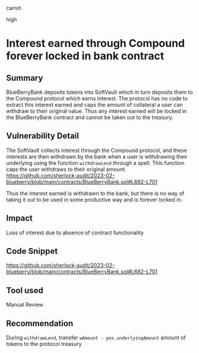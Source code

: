 carrot

high

# Interest earned through Compound forever locked in bank contract

## Summary
BlueBerryBank deposits tokens into SoftVault which in turn deposits them to the Compound protocol which earns interest. The protocol has no code to extract this interest earned and caps the amount of collateral a user can withdraw to their original value. Thus any interest earned will be locked in the BlueBerryBank contract and cannot be taken out to the treasury.
## Vulnerability Detail
The SoftVault collects interest through the Compound protocol, and these interests are then withdrawn by the bank when a user is withdrawing their underlying using the function `withdrawLend` through a spell. This function caps the user withdraws to their original amount.
https://github.com/sherlock-audit/2023-02-blueberry/blob/main/contracts/BlueBerryBank.sol#L682-L701

Thus the interest earned is withdrawn to the bank, but there is no way of taking it out to be used in some productive way and is forever locked in.
## Impact
Loss of interest due to absence of contract functionality
## Code Snippet
https://github.com/sherlock-audit/2023-02-blueberry/blob/main/contracts/BlueBerryBank.sol#L682-L701
## Tool used

Manual Review

## Recommendation
During `withdrawLend`, transfer `wAmount - pos.underlyingAmount` amount of tokens to the protocol treasury